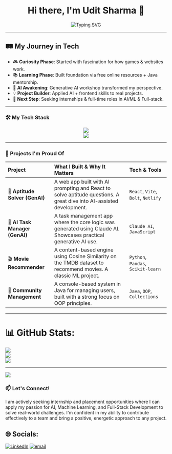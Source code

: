 <div align="center">
<h1>Hi there, I'm Udit Sharma 👋</h1>
</div>

<div align="center">
  <a href="https://git.io/typing-svg">
    <img src="https://readme-typing-svg.demolab.com?font=Fira+Code&weight=600&size=25&pause=1000&color=F7971E&center=true&vCenter=true&width=650&lines=Always+learning,+building+with+purpose.;Exploring+technology+with+endless+curiosity.;Transforming+ideas+into+impactful+code.;Driven+by+curiosity+and+innovation.;Coding,+learning,+growing+every+day." alt="Typing SVG" />
  </a>
</div>


---
## 🛤️ My Journey in Tech  

- 🎮 **Curiosity Phase**: Started with fascination for how games & websites work.  
- 📚 **Learning Phase**: Built foundation via free online resources + Java mentorship.  
- 🤖 **AI Awakening**: Generative AI workshop transformed my perspective.  
- 💡 **Project Builder**: Applied AI + frontend skills to real projects.  
- 🚀 **Next Step**: Seeking internships & full-time roles in AI/ML & Full-stack.  



---

### 🛠️ My Tech Stack
<p align="center">
  <a href="https://skillicons.dev">
    <img src="https://skillicons.dev/icons?i=cpp,css,js,java,html,python,netlify,express,nextjs,nodejs" /><br>
    <img src="https://skillicons.dev/icons?i=react,tailwind,vite,mongodb,mysql,sklearn,git,github" />
  </a>
</p>

---

### 🚀 Projects I'm Proud Of

| Project | What I Built & Why It Matters | Tech & Tools |
| :--- | :--- | :--- |
| 🤖 **Aptitude Solver (GenAI)** | A web app built with AI prompting and React to solve aptitude questions. A great dive into AI-assisted development. | `React`, `Vite`, `Bolt`, `Netlify` |
| 🤖 **AI Task Manager (GenAI)** | A task management app where the core logic was generated using Claude AI. Showcases practical generative AI use. | `Claude AI`, `JavaScript` |
| 🎬 **Movie Recommender** | A content-based engine using Cosine Similarity on the TMDB dataset to recommend movies. A classic ML project. | `Python`, `Pandas`, `Scikit-learn` |
| 👥 **Community Management** | A console-based system in Java for managing users, built with a strong focus on OOP principles. | `Java`, `OOP`, `Collections` |

---


# 📊 GitHub Stats:
![](https://github-readme-stats.vercel.app/api?username=UditSharma97&theme=ambient_gradient&hide_border=true&include_all_commits=false&count_private=false)<br/>
![](https://nirzak-streak-stats.vercel.app/?user=UditSharma97&theme=ambient_gradient&hide_border=true)<br/>
![](https://github-readme-stats.vercel.app/api/top-langs/?username=UditSharma97&theme=ambient_gradient&hide_border=true&include_all_commits=false&count_private=false&layout=compact)

---
[![](https://visitcount.itsvg.in/api?id=UditSharma97&icon=0&color=0)](https://visitcount.itsvg.in)

<!-- Proudly created with GPRM ( https://gprm.itsvg.in ) -->


### 📫 Let's Connect!

I am actively seeking internship and placement opportunities where I can apply my passion for AI, Machine Learning, and Full-Stack Development to solve real-world challenges. I'm confident in my ability to contribute effectively to a team and bring a positive, energetic approach to any project.

## 🌐 Socials:
[![LinkedIn](https://img.shields.io/badge/LinkedIn-%230077B5.svg?logo=linkedin&logoColor=white)](https://linkedin.com/in/https://www.linkedin.com/in/udit-sharma-029879294/) [![email](https://img.shields.io/badge/Email-D14836?logo=gmail&logoColor=white)](mailto:sharma2004udit@gmail.com) 

